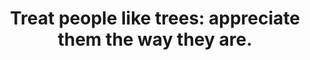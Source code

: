 ---
title: "Treat people like trees: appreciate them the way they are."
tags: human mindfulness change
---